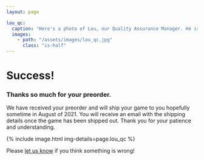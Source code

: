 ```yaml
---
layout: page

lou_qc:
  caption: "Here's a photo of Lou, our Quality Assurance Manager. He is hard at work making sure that everything is perfect!"
  images:
    - path: "/assets/images/lou_qc.jpg"
      class: "is-half"
---
```


<div>
  <h1>Success!</h1>
  <h3>Thanks so much for your preorder.</h3>
  <p>We have received your preorder and will ship your game to you hopefully sometime in August of 2021. You will receive an email with the shipping details once the game has been shipped out. Thank you for your patience and understanding.</p>
  {% include image.html img-details=page.lou_qc %}
  <p>Please <a href="/contact">let us know</a> if you think something is wrong!</p>
</div>
